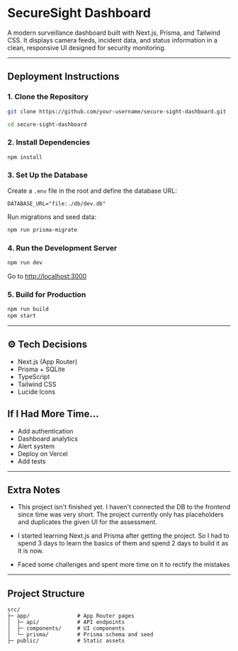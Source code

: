 # SecureSight Dashboard

A modern surveillance dashboard built with Next.js, Prisma, and Tailwind CSS. It displays camera feeds, incident data, and status information in a clean, responsive UI designed for security monitoring.

--- 

## Deployment Instructions

### 1. Clone the Repository

```bash
git clone https://github.com/your-username/secure-sight-dashboard.git

cd secure-sight-dashboard
```

### 2. Install Dependencies

```bash
npm install
```

### 3. Set Up the Database

Create a `.env` file in the root and define the database URL:

```env
DATABASE_URL="file:./db/dev.db"
```

Run migrations and seed data:

```bash
npm run prisma-migrate
```

### 4. Run the Development Server

```bash
npm run dev
```

Go to [http://localhost:3000](http://localhost:3000)

### 5. Build for Production

```bash
npm run build
npm start
```

---

## ⚙️ Tech Decisions

+ Next.js (App Router)
+ Prisma + SQLite
+ TypeScript
+ Tailwind CSS
+ Lucide Icons


##  If I Had More Time…

* Add authentication 
* Dashboard analytics
* Alert system 
* Deploy on Vercel 
* Add tests

--- 

## Extra Notes

- This project isn't finished yet. I haven't connected the DB to the frontend since time was very short. The project currently only has placeholders and duplicates the given UI for the assessment.

- I started learning Next.js and Prisma after getting the project. So I had to spend 3 days to learn the basics of them and spend 2 days to build it as it is now.

- Faced some challenges and spent more time on it to rectify the mistakes

---

## Project Structure

```
src/
├─ app/               # App Router pages
│  ├─ api/            # API endpoints
│  ├─ components/     # UI components
│  └─ prisma/         # Prisma schema and seed
├─ public/            # Static assets 
```
